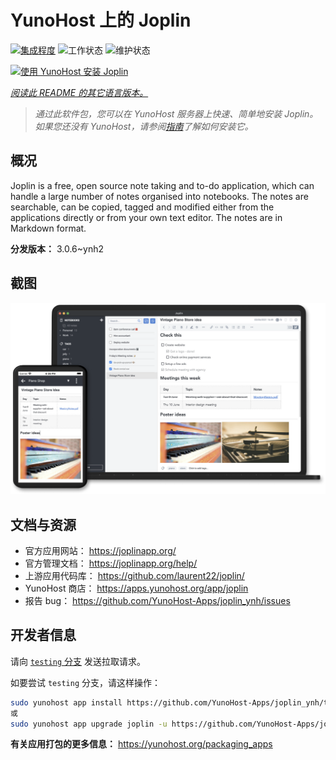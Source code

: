 <!--
注意：此 README 由 <https://github.com/YunoHost/apps/tree/master/tools/readme_generator> 自动生成
请勿手动编辑。
-->

# YunoHost 上的 Joplin

[![集成程度](https://dash.yunohost.org/integration/joplin.svg)](https://dash.yunohost.org/appci/app/joplin) ![工作状态](https://ci-apps.yunohost.org/ci/badges/joplin.status.svg) ![维护状态](https://ci-apps.yunohost.org/ci/badges/joplin.maintain.svg)

[![使用 YunoHost 安装 Joplin](https://install-app.yunohost.org/install-with-yunohost.svg)](https://install-app.yunohost.org/?app=joplin)

*[阅读此 README 的其它语言版本。](./ALL_README.md)*

> *通过此软件包，您可以在 YunoHost 服务器上快速、简单地安装 Joplin。*  
> *如果您还没有 YunoHost，请参阅[指南](https://yunohost.org/install)了解如何安装它。*

## 概况

Joplin is a free, open source note taking and to-do application, which can handle a large number of notes organised into notebooks. The notes are searchable, can be copied, tagged and modified either from the applications directly or from your own text editor. The notes are in Markdown format.

**分发版本：** 3.0.6~ynh2

## 截图

![Joplin 的截图](./doc/screenshots/screenshot.png)

## 文档与资源

- 官方应用网站： <https://joplinapp.org/>
- 官方管理文档： <https://joplinapp.org/help/>
- 上游应用代码库： <https://github.com/laurent22/joplin/>
- YunoHost 商店： <https://apps.yunohost.org/app/joplin>
- 报告 bug： <https://github.com/YunoHost-Apps/joplin_ynh/issues>

## 开发者信息

请向 [`testing` 分支](https://github.com/YunoHost-Apps/joplin_ynh/tree/testing) 发送拉取请求。

如要尝试 `testing` 分支，请这样操作：

```bash
sudo yunohost app install https://github.com/YunoHost-Apps/joplin_ynh/tree/testing --debug
或
sudo yunohost app upgrade joplin -u https://github.com/YunoHost-Apps/joplin_ynh/tree/testing --debug
```

**有关应用打包的更多信息：** <https://yunohost.org/packaging_apps>

